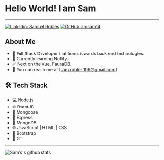 # Hello World! I am Sam

---

[![Linkedin: Samuel Robles](https://img.shields.io/badge/-Samuel_Robles-blue?style=flat-square&logo=Linkedin&logoColor=white&link=https://www.linkedin.com/in/chefsrobles/)](https://www.linkedin.com/in/chefsrobles/)
[![GitHub iamsam14](https://img.shields.io/github/followers/iamsam14?label=follow&style=social)](https://github.com/iamsam14)

## About Me

- 🤔 Full Stack Developer that leans towards back end technologies.
- 🌱 Currently learning Netlify.
- ✅ Next on the Vue, FaunaDB.
- 📩 You can reach me at [sam.robles.199@gmail.com]

## 🛠 Tech Stack

- 💻 Node.js
- 🌐 ReactJS
- 🦊 Mongoose
- 🐙 Express
- 🐘 MongoDB
- 🌐 JavaScript | HTML | CSS
- 🦜 Bootstrap
- 🔧 Git

---

![Sam's's github stats](https://github-readme-stats.vercel.app/api?username=iamsam14&show_icons=true)

